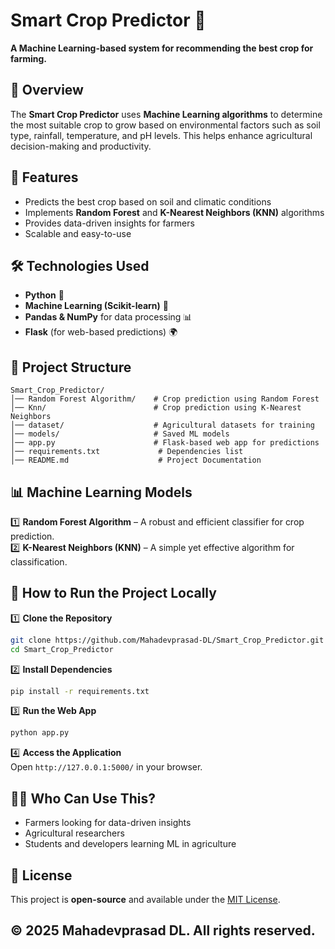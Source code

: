 # Smart Crop Predictor 🌱

**A Machine Learning-based system for recommending the best crop for farming.**

## 📌 Overview
The **Smart Crop Predictor** uses **Machine Learning algorithms** to determine the most suitable crop to grow based on environmental factors such as soil type, rainfall, temperature, and pH levels. This helps enhance agricultural decision-making and productivity.

## 🚀 Features
- Predicts the best crop based on soil and climatic conditions
- Implements **Random Forest** and **K-Nearest Neighbors (KNN)** algorithms
- Provides data-driven insights for farmers
- Scalable and easy-to-use

## 🛠 Technologies Used
- **Python** 🐍
- **Machine Learning (Scikit-learn)** 🤖
- **Pandas & NumPy** for data processing 📊
- **Flask** (for web-based predictions) 🌍


## 📂 Project Structure
```
Smart_Crop_Predictor/
│── Random Forest Algorithm/    # Crop prediction using Random Forest
│── Knn/                        # Crop prediction using K-Nearest Neighbors
│── dataset/                    # Agricultural datasets for training
│── models/                     # Saved ML models
│── app.py                      # Flask-based web app for predictions
│── requirements.txt             # Dependencies list
│── README.md                    # Project Documentation
```

## 📊 Machine Learning Models
1️⃣ **Random Forest Algorithm** – A robust and efficient classifier for crop prediction.  
2️⃣ **K-Nearest Neighbors (KNN)** – A simple yet effective algorithm for classification.

## 🏁 How to Run the Project Locally
1️⃣ **Clone the Repository**  
```bash
git clone https://github.com/Mahadevprasad-DL/Smart_Crop_Predictor.git
cd Smart_Crop_Predictor
```
2️⃣ **Install Dependencies**  
```bash
pip install -r requirements.txt
```
3️⃣ **Run the Web App**  
```bash
python app.py
```
4️⃣ **Access the Application**  
Open `http://127.0.0.1:5000/` in your browser.

## 👨‍🌾 Who Can Use This?
- Farmers looking for data-driven insights  
- Agricultural researchers  
- Students and developers learning ML in agriculture  

## 📜 License
This project is **open-source** and available under the [MIT License](LICENSE).  

## © 2025 Mahadevprasad DL. All rights reserved.


